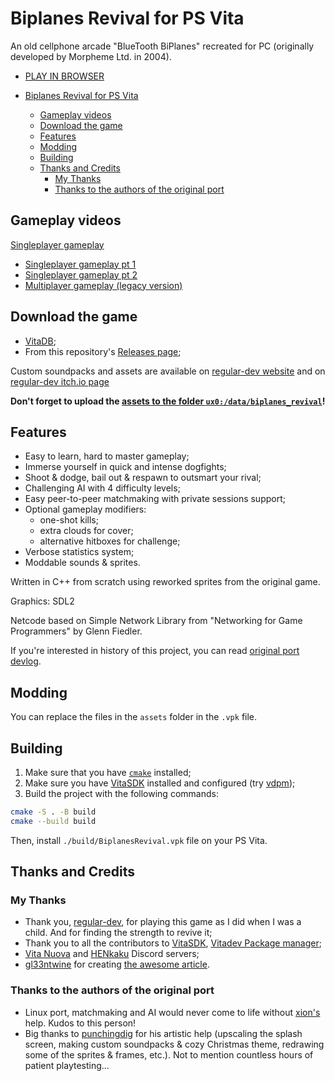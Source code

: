 # Biplanes Revival for PS Vita

An old cellphone arcade "BlueTooth BiPlanes"
recreated for PC (originally developed by Morpheme Ltd. in 2004).

- [PLAY IN BROWSER](https://itch.io/embed-upload/13252895?color=009AEF)

- [Biplanes Revival for PS Vita](#biplanes-revival-for-ps-vita)
  - [Gameplay videos](#gameplay-videos)
  - [Download the game](#download-the-game)
  - [Features](#features)
  - [Modding](#modding)
  - [Building](#building)
  - [Thanks and Credits](#thanks-and-credits)
    - [My Thanks](#my-thanks)
    - [Thanks to the authors of the original port](#thanks-to-the-authors-of-the-original-port)

## Gameplay videos

[Singleplayer gameplay](https://github.com/regular-dev/biplanes-revival/assets/67646403/4f7d6371-6c9f-4271-a6c7-d17902a5ed2f)

- [Singleplayer gameplay pt 1](https://youtu.be/FYtIZ7ptaSo)
- [Singleplayer gameplay pt 2](https://youtu.be/4pWHn85Ez0o)
- [Multiplayer gameplay (legacy version)](https://youtu.be/mIgMNh6gGXs)

## Download the game

- [VitaDB](https://www.rinnegatamante.eu/vitadb/#/info/1295);
- From this repository's [Releases page](https://github.com/DvaMishkiLapa/biplanes-revival-vita/releases);

Custom soundpacks and assets are available
on [regular-dev website](https://regular-dev.org/biplanes-revival)
and on [regular-dev itch.io page](https://regular-dev.itch.io/biplanes-revival)

**Don't forget to upload the [assets to the folder `ux0:/data/biplanes_revival`](https://github.com/DvaMishkiLapa/biplanes-revival-vita/releases/download/v1.2.1/biplanes_revival_data.zip)!**

## Features

- Easy to learn, hard to master gameplay;
- Immerse yourself in quick and intense dogfights;
- Shoot & dodge, bail out & respawn to outsmart your rival;
- Challenging AI with 4 difficulty levels;
- Easy peer-to-peer matchmaking with private sessions support;
- Optional gameplay modifiers:
  - one-shot kills;
  - extra clouds for cover;
  - alternative hitboxes for challenge;
- Verbose statistics system;
- Moddable sounds & sprites.

Written in C++ from scratch using reworked sprites from the original game.

Graphics: SDL2

Netcode based on Simple Network Library from "Networking for Game Programmers" by Glenn Fiedler.

If you're interested in history of this project, you can read [original port devlog](https://regular-dev.itch.io/biplanes-revival/devlog/714967/5th-year-anniversary-update).

## Modding

You can replace the files in the `assets` folder in the `.vpk` file.

## Building

1. Make sure that you have [`cmake`](https://cmake.org) installed;
2. Make sure you have [VitaSDK](https://vitasdk.org) installed and configured (try [vdpm](https://github.com/vitasdk/vdpm));
3. Build the project with the following commands:

  ```bash
  cmake -S . -B build
  cmake --build build
  ```

Then, install `./build/BiplanesRevival.vpk` file on your PS Vita.

## Thanks and Credits

### My Thanks

- Thank you, [regular-dev](https://github.com/regular-dev), for playing this game as I did when I was a child. And for finding the strength to revive it;
- Thank you to all the contributors to [VitaSDK](https://vitasdk.org), [Vitadev Package manager](https://github.com/vitasdk/vdpm);
- [Vita Nuova](https://discord.com/invite/PyCaBx9) and [HENkaku](https://discord.com/invite/m7MwpKA) Discord servers;
- [gl33ntwine](https://github.com/v-atamanenko) for creating [the awesome article](https://gl33ntwine.com/posts/develop-for-vita).

### Thanks to the authors of the original port

- Linux port, matchmaking and AI would never come to life without [xion's](https://github.com/xxxxxion) help. Kudos to this person!
- Big thanks to [punchingdig](https://www.youtube.com/user/punchingdig)
  for his artistic help (upscaling the splash screen,
  making custom soundpacks & cozy Christmas theme, redrawing some of the sprites & frames, etc.).
  Not to mention countless hours of patient playtesting...
